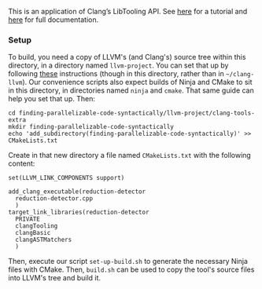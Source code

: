 This is an application of Clang’s LibTooling API. See [here][1] for a tutorial and [here][2] for full documentation.

[1]: <https://clang.llvm.org/docs/LibASTMatchersTutorial.html>
[2]: <https://clang.llvm.org/docs/index.html#using-clang-as-a-library>

### Setup

To build, you need a copy of LLVM's (and Clang's) source tree within this directory, in a directory named `llvm-project`.
You can set that up by following [these](https://clang.llvm.org/docs/LibASTMatchersTutorial.html#step-0-obtaining-clang) instructions (though in this directory, rather than in `~/clang-llvm`).
Our convenience scripts also expect builds of Ninja and CMake to sit in this directory, in directories named `ninja` and `cmake`. That same guide can help you set that up.
Then:
```
cd finding-parallelizable-code-syntactically/llvm-project/clang-tools-extra
mkdir finding-parallelizable-code-syntactically
echo 'add_subdirectory(finding-parallelizable-code-syntactically)' >> CMakeLists.txt
```
Create in that new directory a file named `CMakeLists.txt` with the following content:
```
set(LLVM_LINK_COMPONENTS support)
 
add_clang_executable(reduction-detector
  reduction-detector.cpp
  )
target_link_libraries(reduction-detector
  PRIVATE
  clangTooling
  clangBasic
  clangASTMatchers
  )
```
Then, execute our script `set-up-build.sh` to generate the necessary Ninja files with CMake. Then, `build.sh` can be used to copy the tool's source files into LLVM's tree and build it.
